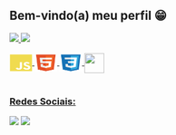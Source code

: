 
## Bem-vindo(a) meu perfil 😁 

 <div>
   <a href="https://github.com/joaocarlosduartemartinsnet">
   <img height="180em" src="https://github-readme-stats.vercel.app/api?username=joaocarlosduartemartinsnet&show_icons=true&theme=dark&include_all_commits=true&count_private=true"/>
   <img height="180em" src="https://github-readme-stats.vercel.app/api/top-langs/?username=joaocarlosduartemartinsnet&layout=compact&langs_count=6&theme=dark"/>

</div>
<div style="display: inline_block"><br>
  <img align="center" alt="Js" height="30" width="40" src="https://raw.githubusercontent.com/devicons/devicon/master/icons/javascript/javascript-plain.svg">
  <img align="center" alt="HTML" height="30" width="40" src="https://raw.githubusercontent.com/devicons/devicon/master/icons/html5/html5-original.svg">
  <img align="center" alt="CSS" height="30" width="40" src="https://raw.githubusercontent.com/devicons/devicon/master/icons/css3/css3-original.svg">
  <img align="center" height="35" width="35" src="https://upload.wikimedia.org/wikipedia/commons/thumb/0/0a/Python.svg/48px-Python.svg.png">
 
</div>
 
 <br>
 
 ### Redes Sociais:
 
<div> 
  <a href = "mailto:netojn473741@gmail.com"><img src="https://img.shields.io/badge/-Gmail-%23333?style=for-the-badge&logo=gmail&logoColor=white" target="_blank"></a>
  <a href="https://www.linkedin.com/in/jo%C3%A3o-neto-7ab0b6269/" target="_blank"><img src="https://img.shields.io/badge/-LinkedIn-%230077B5?style=for-the-badge&logo=linkedin&logoColor=white" target="_blank"></a> 

</div>
